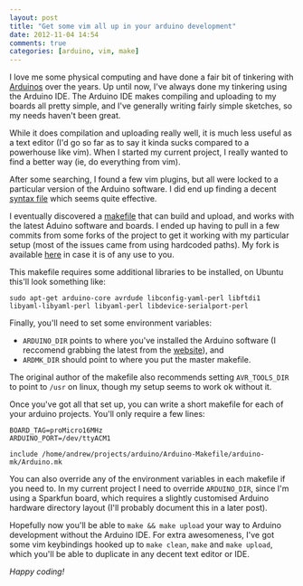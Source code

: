 ```yaml
---
layout: post
title: "Get some vim all up in your arduino development"
date: 2012-11-04 14:54
comments: true
categories: [arduino, vim, make]
---
```

I love me some physical computing and have done a fair bit of tinkering with [Arduinos](http://arduino.cc) over the years. Up until now, I've always done my tinkering using the Arduino IDE. The Arduino IDE makes compiling and uploading to my boards all pretty simple, and I've generally writing fairly simple sketches, so my needs haven't been great.

While it does compilation and uploading really well, it is much less useful as a text editor (I'd go so far as to say it kinda sucks compared to a powerhouse like vim). When I started my current project, I really wanted to find a better way (ie, do everything from vim).

<!-- more -->

After some searching, I found a few vim plugins, but all were locked to a particular version of the Arduino software. I did end up finding a decent [syntax file](https://github.com/vim-scripts/Arduino-syntax-file) which seems quite effective.

I eventually discovered a [makefile](http://mjo.tc/atelier/2009/02/arduino-cli.html) that can build and upload, and works with the latest Aduino software and boards. I ended up having to pull in a few commits from some forks of the project to get it working with my particular setup (most of the issues came from using hardcoded paths). My fork is available [here](https://github.com/akjones/Arduino-Makefile) in case it is of any use to you.

This makefile requires some additional libraries to be installed, on Ubuntu this'll look something like:

    sudo apt-get arduino-core avrdude libconfig-yaml-perl libftdi1 libyaml-libyaml-perl libyaml-perl libdevice-serialport-perl

Finally, you'll need to set some environment variables:

* `ARDUINO_DIR` points to where you've installed the Arduino software (I reccomend grabbing the latest from the [website](http://arduino.cc/en/Main/Software)), and
* `ARDMK_DIR` should point to where you put the master makefile.

The original author of the makefile also recommends setting `AVR_TOOLS_DIR` to point to `/usr` on linux, though my setup seems to work ok without it.

Once you've got all that set up, you can write a short makefile for each of your arduino projects. You'll only require a few lines:

    BOARD_TAG=proMicro16MHz
    ARDUINO_PORT=/dev/ttyACM1

    include /home/andrew/projects/arduino/Arduino-Makefile/arduino-mk/Arduino.mk

You can also override any of the environment variables in each makefile if you need to. In my current project I need to override `ARDUINO_DIR`, since I'm using a Sparkfun board, which requires a slightly customised Arduino hardware directory layout (I'll probably document this in a later post).

Hopefully now you'll be able to `make && make upload` your way to Arduino development without the Arduino IDE. For extra awesomeness, I've got some vim keybindings hooked up to `make clean`, `make` and `make upload`, which you'll be able to duplicate in any decent text editor or IDE.

_Happy coding!_
